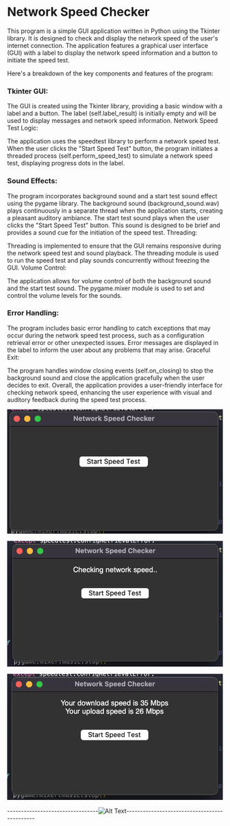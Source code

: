 # Network Speed Checker


This program is a simple GUI application written in Python using the Tkinter library. It is designed to check and display the network speed of the user's internet connection. The application features a graphical user interface (GUI) with a label to display the network speed information and a button to initiate the speed test.

Here's a breakdown of the key components and features of the program:

### Tkinter GUI:

The GUI is created using the Tkinter library, providing a basic window with a label and a button.
The label (self.label_result) is initially empty and will be used to display messages and network speed information.
Network Speed Test Logic:

The application uses the speedtest library to perform a network speed test.
When the user clicks the "Start Speed Test" button, the program initiates a threaded process (self.perform_speed_test) to simulate a network speed test, displaying progress dots in the label.


### Sound Effects:

The program incorporates background sound and a start test sound effect using the pygame library.
The background sound (background_sound.wav) plays continuously in a separate thread when the application starts, creating a pleasant auditory ambiance.
The start test sound plays when the user clicks the "Start Speed Test" button. This sound is designed to be brief and provides a sound cue for the initiation of the speed test.
Threading:

Threading is implemented to ensure that the GUI remains responsive during the network speed test and sound playback.
The threading module is used to run the speed test and play sounds concurrently without freezing the GUI.
Volume Control:

The application allows for volume control of both the background sound and the start test sound.
The pygame.mixer module is used to set and control the volume levels for the sounds.

### Error Handling:

The program includes basic error handling to catch exceptions that may occur during the network speed test process, such as a configuration retrieval error or other unexpected issues.
Error messages are displayed in the label to inform the user about any problems that may arise.
Graceful Exit:

The program handles window closing events (self.on_closing) to stop the background sound and close the application gracefully when the user decides to exit.
Overall, the application provides a user-friendly interface for checking network speed, enhancing the user experience with visual and auditory feedback during the speed test process.


![Alt text](<Images/Screen Shot 2024-01-19 at 4.31.11 PM.png>)


![Alt text](Images/checking.png)


![Alt text](Images/result.png)

---------------------------------![Alt Text](https://cssbud.com/wp-content/uploads/2021/05/thanks-for-your-time.gif)---------------------------------------------

